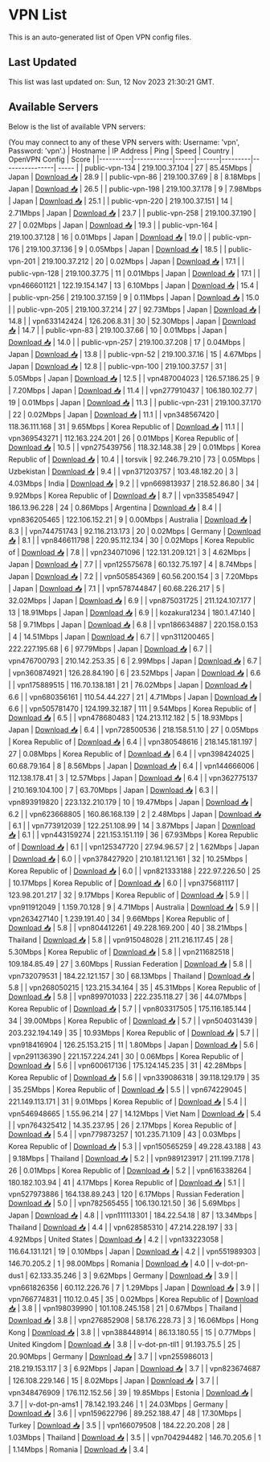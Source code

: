 # VPN List

This is an auto-generated list of Open VPN config files.

## Last Updated

This list was last updated on: Sun, 12 Nov 2023 21:30:21 GMT.

## Available Servers

Below is the list of available VPN servers:

(You may connect to any of these VPN servers with: Username: 'vpn', Password: 'vpn'.)
| Hostname | IP Address | Ping | Speed | Country | OpenVPN Config | Score |
|----------|------------|------|-------|---------|----------------| ----- |
| public-vpn-134 | 219.100.37.104 | 27 | 85.45Mbps | Japan | [Download 📥](./configs/server_0_JP.ovpn) | 28.9 |
| public-vpn-86 | 219.100.37.69 | 8 | 8.18Mbps | Japan | [Download 📥](./configs/server_1_JP.ovpn) | 26.5 |
| public-vpn-198 | 219.100.37.178 | 9 | 7.98Mbps | Japan | [Download 📥](./configs/server_2_JP.ovpn) | 25.1 |
| public-vpn-220 | 219.100.37.151 | 14 | 2.71Mbps | Japan | [Download 📥](./configs/server_3_JP.ovpn) | 23.7 |
| public-vpn-258 | 219.100.37.190 | 27 | 0.02Mbps | Japan | [Download 📥](./configs/server_4_JP.ovpn) | 19.3 |
| public-vpn-164 | 219.100.37.128 | 16 | 0.01Mbps | Japan | [Download 📥](./configs/server_5_JP.ovpn) | 19.0 |
| public-vpn-176 | 219.100.37.136 | 9 | 0.05Mbps | Japan | [Download 📥](./configs/server_6_JP.ovpn) | 18.5 |
| public-vpn-201 | 219.100.37.212 | 20 | 0.02Mbps | Japan | [Download 📥](./configs/server_7_JP.ovpn) | 17.1 |
| public-vpn-128 | 219.100.37.75 | 11 | 0.01Mbps | Japan | [Download 📥](./configs/server_8_JP.ovpn) | 17.1 |
| vpn466601121 | 122.19.154.147 | 13 | 6.10Mbps | Japan | [Download 📥](./configs/server_9_JP.ovpn) | 15.4 |
| public-vpn-256 | 219.100.37.159 | 9 | 0.11Mbps | Japan | [Download 📥](./configs/server_10_JP.ovpn) | 15.0 |
| public-vpn-205 | 219.100.37.214 | 27 | 92.73Mbps | Japan | [Download 📥](./configs/server_11_JP.ovpn) | 14.8 |
| vpn633142424 | 126.206.8.31 | 30 | 52.30Mbps | Japan | [Download 📥](./configs/server_12_JP.ovpn) | 14.7 |
| public-vpn-83 | 219.100.37.66 | 10 | 0.01Mbps | Japan | [Download 📥](./configs/server_13_JP.ovpn) | 14.0 |
| public-vpn-257 | 219.100.37.208 | 17 | 0.04Mbps | Japan | [Download 📥](./configs/server_14_JP.ovpn) | 13.8 |
| public-vpn-52 | 219.100.37.16 | 15 | 4.67Mbps | Japan | [Download 📥](./configs/server_15_JP.ovpn) | 12.8 |
| public-vpn-100 | 219.100.37.57 | 31 | 5.05Mbps | Japan | [Download 📥](./configs/server_16_JP.ovpn) | 12.5 |
| vpn487004023 | 126.57.186.25 | 9 | 7.20Mbps | Japan | [Download 📥](./configs/server_17_JP.ovpn) | 11.4 |
| vpn277910437 | 106.180.102.77 | 19 | 0.01Mbps | Japan | [Download 📥](./configs/server_18_JP.ovpn) | 11.3 |
| public-vpn-231 | 219.100.37.170 | 22 | 0.02Mbps | Japan | [Download 📥](./configs/server_19_JP.ovpn) | 11.1 |
| vpn348567420 | 118.36.111.168 | 31 | 9.65Mbps | Korea Republic of | [Download 📥](./configs/server_20_KR.ovpn) | 11.1 |
| vpn369543271 | 112.163.224.201 | 26 | 0.01Mbps | Korea Republic of | [Download 📥](./configs/server_21_KR.ovpn) | 10.5 |
| vpn275439756 | 118.32.148.38 | 29 | 0.01Mbps | Korea Republic of | [Download 📥](./configs/server_22_KR.ovpn) | 10.4 |
| torsvik | 92.246.79.210 | 73 | 0.05Mbps | Uzbekistan | [Download 📥](./configs/server_23_UZ.ovpn) | 9.4 |
| vpn371203757 | 103.48.182.20 | 3 | 4.03Mbps | India | [Download 📥](./configs/server_24_IN.ovpn) | 9.2 |
| vpn669813937 | 218.52.86.80 | 34 | 9.92Mbps | Korea Republic of | [Download 📥](./configs/server_25_KR.ovpn) | 8.7 |
| vpn335854947 | 186.13.96.228 | 24 | 0.86Mbps | Argentina | [Download 📥](./configs/server_26_AR.ovpn) | 8.4 |
| vpn836205465 | 122.106.152.21 | 9 | 0.00Mbps | Australia | [Download 📥](./configs/server_27_AU.ovpn) | 8.3 |
| vpn744751743 | 92.116.213.173 | 20 | 0.02Mbps | Germany | [Download 📥](./configs/server_28_DE.ovpn) | 8.1 |
| vpn846611798 | 220.95.112.134 | 30 | 0.02Mbps | Korea Republic of | [Download 📥](./configs/server_29_KR.ovpn) | 7.8 |
| vpn234071096 | 122.131.209.121 | 3 | 4.62Mbps | Japan | [Download 📥](./configs/server_30_JP.ovpn) | 7.7 |
| vpn125575678 | 60.132.75.197 | 4 | 8.74Mbps | Japan | [Download 📥](./configs/server_31_JP.ovpn) | 7.2 |
| vpn505854369 | 60.56.200.154 | 3 | 7.20Mbps | Japan | [Download 📥](./configs/server_32_JP.ovpn) | 7.1 |
| vpn578744847 | 60.68.226.217 | 5 | 32.02Mbps | Japan | [Download 📥](./configs/server_33_JP.ovpn) | 6.9 |
| vpn875031725 | 211.124.107.177 | 13 | 18.91Mbps | Japan | [Download 📥](./configs/server_34_JP.ovpn) | 6.9 |
| kozakura1234 | 180.1.47.140 | 58 | 9.71Mbps | Japan | [Download 📥](./configs/server_35_JP.ovpn) | 6.8 |
| vpn186634887 | 220.158.0.153 | 4 | 14.51Mbps | Japan | [Download 📥](./configs/server_36_JP.ovpn) | 6.7 |
| vpn311200465 | 222.227.195.68 | 6 | 97.79Mbps | Japan | [Download 📥](./configs/server_37_JP.ovpn) | 6.7 |
| vpn476700793 | 210.142.253.35 | 6 | 2.99Mbps | Japan | [Download 📥](./configs/server_38_JP.ovpn) | 6.7 |
| vpn360874921 | 126.28.84.190 | 6 | 23.52Mbps | Japan | [Download 📥](./configs/server_39_JP.ovpn) | 6.6 |
| vpn175889515 | 116.70.138.181 | 21 | 76.02Mbps | Japan | [Download 📥](./configs/server_40_JP.ovpn) | 6.6 |
| vpn680356161 | 110.54.44.227 | 21 | 4.71Mbps | Japan | [Download 📥](./configs/server_41_JP.ovpn) | 6.6 |
| vpn505781470 | 124.199.32.187 | 111 | 9.54Mbps | Korea Republic of | [Download 📥](./configs/server_42_KR.ovpn) | 6.5 |
| vpn478680483 | 124.213.112.182 | 5 | 18.93Mbps | Japan | [Download 📥](./configs/server_43_JP.ovpn) | 6.4 |
| vpn728500536 | 218.158.51.10 | 27 | 0.05Mbps | Korea Republic of | [Download 📥](./configs/server_44_KR.ovpn) | 6.4 |
| vpn380548616 | 218.145.181.197 | 27 | 0.08Mbps | Korea Republic of | [Download 📥](./configs/server_45_KR.ovpn) | 6.4 |
| vpn398424025 | 60.68.79.164 | 8 | 8.56Mbps | Japan | [Download 📥](./configs/server_46_JP.ovpn) | 6.4 |
| vpn144666006 | 112.138.178.41 | 3 | 12.57Mbps | Japan | [Download 📥](./configs/server_47_JP.ovpn) | 6.4 |
| vpn362775137 | 210.169.104.100 | 7 | 63.70Mbps | Japan | [Download 📥](./configs/server_48_JP.ovpn) | 6.3 |
| vpn893919820 | 223.132.210.179 | 10 | 19.47Mbps | Japan | [Download 📥](./configs/server_49_JP.ovpn) | 6.2 |
| vpn623668805 | 160.86.168.139 | 2 | 2.48Mbps | Japan | [Download 📥](./configs/server_50_JP.ovpn) | 6.1 |
| vpn773912039 | 122.251.108.99 | 14 | 3.87Mbps | Japan | [Download 📥](./configs/server_51_JP.ovpn) | 6.1 |
| vpn443159274 | 221.153.151.119 | 36 | 67.93Mbps | Korea Republic of | [Download 📥](./configs/server_52_KR.ovpn) | 6.1 |
| vpn125347720 | 27.94.96.57 | 2 | 1.62Mbps | Japan | [Download 📥](./configs/server_53_JP.ovpn) | 6.0 |
| vpn378427920 | 210.181.121.161 | 32 | 10.25Mbps | Korea Republic of | [Download 📥](./configs/server_54_KR.ovpn) | 6.0 |
| vpn821333188 | 222.97.226.50 | 25 | 10.17Mbps | Korea Republic of | [Download 📥](./configs/server_55_KR.ovpn) | 6.0 |
| vpn375681117 | 123.98.201.217 | 32 | 9.17Mbps | Korea Republic of | [Download 📥](./configs/server_56_KR.ovpn) | 5.9 |
| vpn911912049 | 1.159.70.128 | 9 | 4.71Mbps | Australia | [Download 📥](./configs/server_57_AU.ovpn) | 5.9 |
| vpn263427140 | 1.239.191.40 | 34 | 9.66Mbps | Korea Republic of | [Download 📥](./configs/server_58_KR.ovpn) | 5.8 |
| vpn804412261 | 49.228.169.200 | 40 | 38.21Mbps | Thailand | [Download 📥](./configs/server_59_TH.ovpn) | 5.8 |
| vpn915048028 | 211.216.117.45 | 28 | 5.30Mbps | Korea Republic of | [Download 📥](./configs/server_60_KR.ovpn) | 5.8 |
| vpn211682518 | 109.184.85.49 | 27 | 3.60Mbps | Russian Federation | [Download 📥](./configs/server_61_RU.ovpn) | 5.8 |
| vpn732079531 | 184.22.121.157 | 30 | 68.13Mbps | Thailand | [Download 📥](./configs/server_62_TH.ovpn) | 5.8 |
| vpn268050215 | 123.215.34.164 | 35 | 45.31Mbps | Korea Republic of | [Download 📥](./configs/server_63_KR.ovpn) | 5.8 |
| vpn899701033 | 222.235.118.27 | 36 | 44.07Mbps | Korea Republic of | [Download 📥](./configs/server_64_KR.ovpn) | 5.7 |
| vpn803317505 | 175.116.185.144 | 34 | 39.00Mbps | Korea Republic of | [Download 📥](./configs/server_65_KR.ovpn) | 5.7 |
| vpn504031439 | 203.232.194.149 | 35 | 10.93Mbps | Korea Republic of | [Download 📥](./configs/server_66_KR.ovpn) | 5.7 |
| vpn918416904 | 126.25.153.215 | 11 | 1.80Mbps | Japan | [Download 📥](./configs/server_67_JP.ovpn) | 5.6 |
| vpn291136390 | 221.157.224.241 | 30 | 0.06Mbps | Korea Republic of | [Download 📥](./configs/server_68_KR.ovpn) | 5.6 |
| vpn600617136 | 175.124.145.235 | 31 | 42.28Mbps | Korea Republic of | [Download 📥](./configs/server_69_KR.ovpn) | 5.6 |
| vpn339086318 | 39.118.129.179 | 35 | 35.25Mbps | Korea Republic of | [Download 📥](./configs/server_70_KR.ovpn) | 5.5 |
| vpn674229045 | 221.149.113.171 | 31 | 9.01Mbps | Korea Republic of | [Download 📥](./configs/server_71_KR.ovpn) | 5.4 |
| vpn546948665 | 1.55.96.214 | 27 | 14.12Mbps | Viet Nam | [Download 📥](./configs/server_72_VN.ovpn) | 5.4 |
| vpn764325412 | 14.35.237.95 | 26 | 2.17Mbps | Korea Republic of | [Download 📥](./configs/server_73_KR.ovpn) | 5.4 |
| vpn779873257 | 101.235.71.109 | 43 | 0.03Mbps | Korea Republic of | [Download 📥](./configs/server_74_KR.ovpn) | 5.3 |
| vpn150565259 | 49.228.43.188 | 43 | 9.18Mbps | Thailand | [Download 📥](./configs/server_75_TH.ovpn) | 5.2 |
| vpn989123917 | 211.199.7.178 | 26 | 0.01Mbps | Korea Republic of | [Download 📥](./configs/server_76_KR.ovpn) | 5.2 |
| vpn616338264 | 180.182.103.94 | 41 | 4.17Mbps | Korea Republic of | [Download 📥](./configs/server_77_KR.ovpn) | 5.1 |
| vpn527973886 | 164.138.89.243 | 120 | 6.17Mbps | Russian Federation | [Download 📥](./configs/server_78_RU.ovpn) | 5.0 |
| vpn782565455 | 106.130.121.50 | 36 | 5.69Mbps | Japan | [Download 📥](./configs/server_79_JP.ovpn) | 4.8 |
| vpn111113301 | 184.22.54.18 | 87 | 13.34Mbps | Thailand | [Download 📥](./configs/server_80_TH.ovpn) | 4.4 |
| vpn628585310 | 47.214.228.197 | 33 | 4.92Mbps | United States | [Download 📥](./configs/server_81_US.ovpn) | 4.2 |
| vpn133223058 | 116.64.131.121 | 19 | 0.10Mbps | Japan | [Download 📥](./configs/server_82_JP.ovpn) | 4.2 |
| vpn551989303 | 146.70.205.2 | 1 | 98.00Mbps | Romania | [Download 📥](./configs/server_83_RO.ovpn) | 4.0 |
| v-dot-pn-dus1 | 62.133.35.246 | 3 | 9.62Mbps | Germany | [Download 📥](./configs/server_84_DE.ovpn) | 3.9 |
| vpn661826356 | 60.112.226.76 | 7 | 1.29Mbps | Japan | [Download 📥](./configs/server_85_JP.ovpn) | 3.9 |
| vpn766774831 | 110.12.0.45 | 35 | 0.02Mbps | Korea Republic of | [Download 📥](./configs/server_86_KR.ovpn) | 3.8 |
| vpn198039990 | 101.108.245.158 | 21 | 0.67Mbps | Thailand | [Download 📥](./configs/server_87_TH.ovpn) | 3.8 |
| vpn276852908 | 58.176.228.73 | 3 | 16.06Mbps | Hong Kong | [Download 📥](./configs/server_88_HK.ovpn) | 3.8 |
| vpn388448914 | 86.13.180.55 | 15 | 0.77Mbps | United Kingdom | [Download 📥](./configs/server_89_GB.ovpn) | 3.8 |
| v-dot-pn-tll1 | 91.193.75.5 | 25 | 20.90Mbps | Germany | [Download 📥](./configs/server_90_DE.ovpn) | 3.7 |
| vpn255986013 | 218.219.153.117 | 3 | 6.92Mbps | Japan | [Download 📥](./configs/server_91_JP.ovpn) | 3.7 |
| vpn823674687 | 126.108.229.146 | 15 | 8.02Mbps | Japan | [Download 📥](./configs/server_92_JP.ovpn) | 3.7 |
| vpn348476909 | 176.112.152.56 | 39 | 19.85Mbps | Estonia | [Download 📥](./configs/server_93_EE.ovpn) | 3.7 |
| v-dot-pn-ams1 | 78.142.193.246 | 1 | 24.03Mbps | Germany | [Download 📥](./configs/server_94_DE.ovpn) | 3.6 |
| vpn159622796 | 89.252.188.47 | 48 | 17.30Mbps | Turkey | [Download 📥](./configs/server_95_TR.ovpn) | 3.5 |
| vpn166079508 | 184.22.20.208 | 28 | 1.03Mbps | Thailand | [Download 📥](./configs/server_96_TH.ovpn) | 3.5 |
| vpn704294482 | 146.70.205.6 | 1 | 1.14Mbps | Romania | [Download 📥](./configs/server_97_RO.ovpn) | 3.4 |
